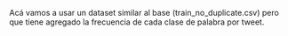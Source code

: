 Acá vamos a usar un dataset similar al base (train_no_duplicate.csv) pero que tiene agregado la frecuencia de cada clase de palabra por tweet. 
